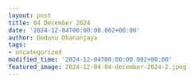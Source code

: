 ```yaml
---
layout: post
title: 04 December 2024
date: '2024-12-04T00:00:00.002+00:00'
author: Dedunu Dhananjaya
tags:
- uncategorized
modified_time: '2024-12-04T00:00:00.002+00:00'
featured_image: 2024-12-04-04-december-2024-2.jpeg
---
```


